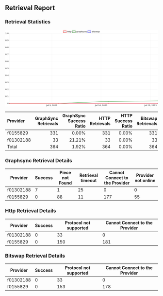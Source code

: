 ## Retrieval Report
### Retrieval Statistics
<img src="https://raw.githubusercontent.com/data-preservation-programs/filplus-checker-assets/main/filecoin-project/filecoin-plus-large-datasets/issues/1365/1690440911471.png"/>

| Provider  | GraphSync Retrievals | GraphSync Success Ratio | HTTP Retrievals | HTTP Success Ratio | Bitswap Retrievals | Bitswap Success Ratio |
| :-------- | -------------------: | ----------------------: | --------------: | -----------------: | -----------------: | --------------------: |
| f0155829  |                  331 |                   0.00% |             331 |              0.00% |                331 |                 0.00% |
| f01302188 |                   33 |                  21.21% |              33 |              0.00% |                 33 |                 0.00% |
| Total     |                  364 |                   1.92% |             364 |              0.00% |                364 |                 0.00% |

### Graphsync Retrieval Details
| Provider  | Success | Piece not Found | Retrieval timeout | Cannot Connect to the Provider | Provider not online |
| --------- | ------- | --------------- | ----------------- | ------------------------------ | ------------------- |
| f01302188 | 7       | 1               | 25                | 0                              | 0                   |
| f0155829  | 0       | 88              | 11                | 177                            | 55                  |

### Http Retrieval Details
| Provider  | Success | Protocol not supported | Cannot Connect to the Provider |
| --------- | ------- | ---------------------- | ------------------------------ |
| f01302188 | 0       | 33                     | 0                              |
| f0155829  | 0       | 150                    | 181                            |

### Bitswap Retrieval Details
| Provider  | Success | Protocol not supported | Cannot Connect to the Provider |
| --------- | ------- | ---------------------- | ------------------------------ |
| f01302188 | 0       | 33                     | 0                              |
| f0155829  | 0       | 153                    | 178                            |
